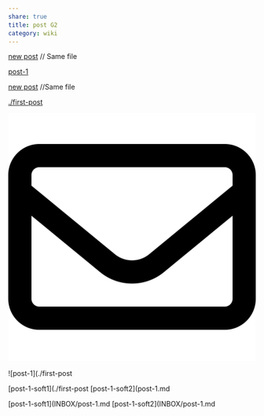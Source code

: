 ```yaml
---
share: true
title: post G2
category: wiki
---
```


 
[new post](post-G2.md) // Same file

[post-1](./first-post)

[new post](post-G2.md) //Same file

[./first-post](post-1.md)

![pic200](../../../assets/image/pic-1.svg)

 

![post-1](./first-post 



[post-1-soft1](./first-post 
[post-1-soft2](post-1.md 

[post-1-soft1](INBOX/post-1.md 
[post-1-soft2](INBOX/post-1.md 